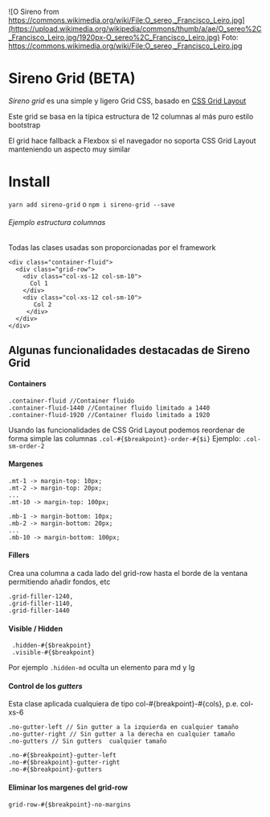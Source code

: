 ![O Sireno from https://commons.wikimedia.org/wiki/File:O_sereo,_Francisco_Leiro.jpg](https://upload.wikimedia.org/wikipedia/commons/thumb/a/ae/O_sereo%2C_Francisco_Leiro.jpg/1920px-O_sereo%2C_Francisco_Leiro.jpg)
Foto: https://commons.wikimedia.org/wiki/File:O_sereo,_Francisco_Leiro.jpg

# Sireno Grid (BETA)

*Sireno grid* es una simple y ligero Grid CSS, basado en [CSS Grid Layout](https://blogs.igalia.com/mrego/2017/05/19/spanish-css-grid-layout-el-futuro-ya-esta-aqui/)

Este grid se basa en la típica estructura de 12 columnas al más puro estilo bootstrap

El grid hace fallback a Flexbox si el navegador no soporta CSS Grid Layout manteniendo un aspecto muy similar


# Install

```yarn add sireno-grid```
o
```npm i sireno-grid --save```


###### Ejemplo estructura columnas
Todas las clases usadas son proporcionadas por el framework
```
<div class="container-fluid">
  <div class="grid-row">
    <div class="col-xs-12 col-sm-10">
      Col 1 
    </div>
    <div class="col-xs-12 col-sm-10">
       Col 2
     </div>    
  </div>
</div>
```

## Algunas funcionalidades destacadas de **Sireno Grid**

#### Containers
```
.container-fluid //Container fluido
.container-fluid-1440 //Container fluido limitado a 1440
.container-fluid-1920 //Container fluido limitado a 1920
```




Usando las funcionalidades de CSS Grid Layout podemos reordenar de forma simple las columnas 
```.col-#{$breakpoint}-order-#{$i}```
Ejemplo: ```.col-sm-order-2```

#### Margenes
```
.mt-1 -> margin-top: 10px;
.mt-2 -> margin-top: 20px;
...
.mt-10 -> margin-top: 100px;
```
```
.mb-1 -> margin-bottom: 10px;
.mb-2 -> margin-bottom: 20px;
...
.mb-10 -> margin-bottom: 100px;
```

#### Fillers
Crea una columna a cada lado del grid-row hasta el borde de la ventana permitiendo añadir fondos, etc
```
.grid-filler-1240,
.grid-filler-1140,
.grid-filler-1440
```

#### Visible / Hidden
```
 .hidden-#{$breakpoint}
 .visible-#{$breakpoint}
```

Por ejemplo ```.hidden-md``` oculta un elemento para md y lg


#### Control de los *gutters*
Esta clase aplicada cualquiera de tipo col-#{breakpoint}-#{cols}, p.e. col-xs-6
```
.no-gutter-left // Sin gutter a la izquierda en cualquier tamaño
.no-gutter-right // Sin gutter a la derecha en cualquier tamaño
.no-gutters // Sin gutters  cualquier tamaño

.no-#{$breakpoint}-gutter-left
.no-#{$breakpoint}-gutter-right
.no-#{$breakpoint}-gutters
```

#### Eliminar los margenes del grid-row
```
grid-row-#{$breakpoint}-no-margins
```


